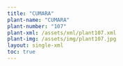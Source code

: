 ```yaml
---
title: "CUMARA"
plant-name: "CUMARA"
plant-number: "107"
plant-xml: /assets/xml/plant107.xml
plant-img: /assets/img/plant107.jpg
layout: single-xml
toc: true
---
```

